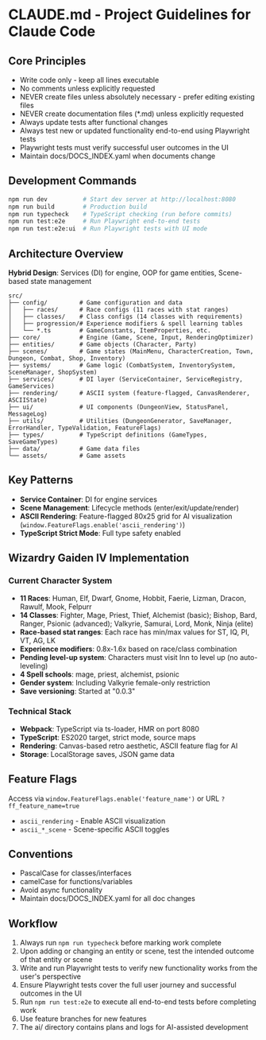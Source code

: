 # CLAUDE.md - Project Guidelines for Claude Code

## Core Principles
- Write code only - keep all lines executable
- No comments unless explicitly requested
- NEVER create files unless absolutely necessary - prefer editing existing files
- NEVER create documentation files (*.md) unless explicitly requested
- Always update tests after functional changes
- Always test new or updated functionality end-to-end using Playwright tests
- Playwright tests must verify successful user outcomes in the UI
- Maintain docs/DOCS_INDEX.yaml when documents change

## Development Commands

```bash
npm run dev          # Start dev server at http://localhost:8080
npm run build        # Production build
npm run typecheck    # TypeScript checking (run before commits)
npm run test:e2e     # Run Playwright end-to-end tests
npm run test:e2e:ui  # Run Playwright tests with UI mode
```

## Architecture Overview

**Hybrid Design**: Services (DI) for engine, OOP for game entities, Scene-based state management

```
src/
├── config/         # Game configuration and data
│   ├── races/      # Race configs (11 races with stat ranges)
│   ├── classes/    # Class configs (14 classes with requirements)
│   ├── progression/# Experience modifiers & spell learning tables
│   └── *.ts        # GameConstants, ItemProperties, etc.
├── core/           # Engine (Game, Scene, Input, RenderingOptimizer)
├── entities/       # Game objects (Character, Party)
├── scenes/         # Game states (MainMenu, CharacterCreation, Town, Dungeon, Combat, Shop, Inventory)
├── systems/        # Game logic (CombatSystem, InventorySystem, SceneManager, ShopSystem)
├── services/       # DI layer (ServiceContainer, ServiceRegistry, GameServices)
├── rendering/      # ASCII system (feature-flagged, CanvasRenderer, ASCIIState)
├── ui/             # UI components (DungeonView, StatusPanel, MessageLog)
├── utils/          # Utilities (DungeonGenerator, SaveManager, ErrorHandler, TypeValidation, FeatureFlags)
├── types/          # TypeScript definitions (GameTypes, SaveGameTypes)
├── data/           # Game data files
└── assets/         # Game assets
```

## Key Patterns
- **Service Container**: DI for engine services
- **Scene Management**: Lifecycle methods (enter/exit/update/render)
- **ASCII Rendering**: Feature-flagged 80x25 grid for AI visualization (`window.FeatureFlags.enable('ascii_rendering')`)
- **TypeScript Strict Mode**: Full type safety enabled

## Wizardry Gaiden IV Implementation

### Current Character System
- **11 Races**: Human, Elf, Dwarf, Gnome, Hobbit, Faerie, Lizman, Dracon, Rawulf, Mook, Felpurr
- **14 Classes**: Fighter, Mage, Priest, Thief, Alchemist (basic); Bishop, Bard, Ranger, Psionic (advanced); Valkyrie, Samurai, Lord, Monk, Ninja (elite)
- **Race-based stat ranges**: Each race has min/max values for ST, IQ, PI, VT, AG, LK
- **Experience modifiers**: 0.8x-1.6x based on race/class combination
- **Pending level-up system**: Characters must visit Inn to level up (no auto-leveling)
- **4 Spell schools**: mage, priest, alchemist, psionic
- **Gender system**: Including Valkyrie female-only restriction
- **Save versioning**: Started at "0.0.3"

### Technical Stack
- **Webpack**: TypeScript via ts-loader, HMR on port 8080
- **TypeScript**: ES2020 target, strict mode, source maps
- **Rendering**: Canvas-based retro aesthetic, ASCII feature flag for AI
- **Storage**: LocalStorage saves, JSON game data

## Feature Flags
Access via `window.FeatureFlags.enable('feature_name')` or URL `?ff_feature_name=true`
- `ascii_rendering` - Enable ASCII visualization
- `ascii_*_scene` - Scene-specific ASCII toggles

## Conventions
- PascalCase for classes/interfaces
- camelCase for functions/variables
- Avoid async functionality
- Maintain docs/DOCS_INDEX.yaml for all doc changes

## Workflow
1. Always run `npm run typecheck` before marking work complete
2. Upon adding or changing an entity or scene, test the intended outcome of that entity or scene
3. Write and run Playwright tests to verify new functionality works from the user's perspective
4. Ensure Playwright tests cover the full user journey and successful outcomes in the UI
5. Run `npm run test:e2e` to execute all end-to-end tests before completing work
6. Use feature branches for new features
7. The ai/ directory contains plans and logs for AI-assisted development

